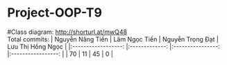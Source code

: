 # Project-OOP-T9
 #Class diagram: http://shorturl.at/mwQ48 </br>
 Total commits:
| Nguyễn   Năng Tiến 	| Lâm Ngọc Tiến 	| Nguyễn Trọng Đạt 	| Lưu Thị Hồng Ngọc 	|
|:------------------:	|:-------------:	|:----------------:	|:-----------------:	|
|         70         	|       11      	|        45        	|         0         	|
